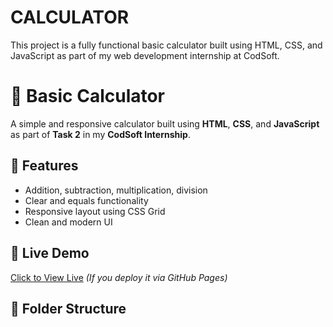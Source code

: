 # CALCULATOR
This project is a fully functional basic calculator built using HTML, CSS, and JavaScript as part of my web development internship at CodSoft.
# 🧮 Basic Calculator

A simple and responsive calculator built using **HTML**, **CSS**, and **JavaScript** as part of **Task 2** in my **CodSoft Internship**.

## 🔧 Features
- Addition, subtraction, multiplication, division
- Clear and equals functionality
- Responsive layout using CSS Grid
- Clean and modern UI

## 🚀 Live Demo
[Click to View Live](https://ronit049.github.io/calculator/) *(If you deploy it via GitHub Pages)*

## 📁 Folder Structure
